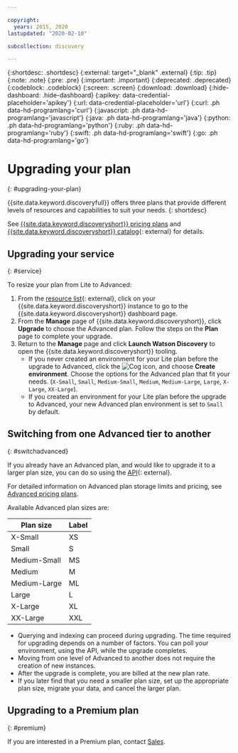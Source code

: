 ```yaml
---

copyright:
  years: 2015, 2020
lastupdated: "2020-02-10"

subcollection: discovery

---
```


{:shortdesc: .shortdesc}
{:external: target="_blank" .external}
{:tip: .tip}
{:note: .note}
{:pre: .pre}
{:important: .important}
{:deprecated: .deprecated}
{:codeblock: .codeblock}
{:screen: .screen}
{:download: .download}
{:hide-dashboard: .hide-dashboard}
{:apikey: data-credential-placeholder='apikey'} 
{:url: data-credential-placeholder='url'}
{:curl: .ph data-hd-programlang='curl'}
{:javascript: .ph data-hd-programlang='javascript'}
{:java: .ph data-hd-programlang='java'}
{:python: .ph data-hd-programlang='python'}
{:ruby: .ph data-hd-programlang='ruby'}
{:swift: .ph data-hd-programlang='swift'}
{:go: .ph data-hd-programlang='go'}

# Upgrading your plan
{: #upgrading-your-plan}

{{site.data.keyword.discoveryfull}} offers three plans that provide different levels of resources and capabilities to suit your needs.
{: shortdesc}

See [{{site.data.keyword.discoveryshort}} pricing plans](/docs/discovery?topic=discovery-discovery-pricing-plans) and [{{site.data.keyword.discoveryshort}} catalog](https://cloud.ibm.com/catalog/services/discovery){: external} for details.

## Upgrading your service
{: #service}

To resize your plan from Lite to Advanced:

1. From the [resource list](https://{DomainName}/resources/){: external}, click on your {{site.data.keyword.discoveryshort}} instance to go to the {{site.data.keyword.discoveryshort}} dashboard page.
1. From the **Manage** page of {{site.data.keyword.discoveryshort}}, click **Upgrade** to choose the Advanced plan. Follow the steps on the **Plan** page to complete your upgrade.
1. Return to the **Manage** page and click **Launch Watson Discovery** to open the {{site.data.keyword.discoveryshort}} tooling.
   - If you never created an environment for your Lite plan before the upgrade to Advanced, click the ![Cog](images/icon_settings.png) icon, and choose **Create environment**. Choose the options for the Advanced plan that fit your needs.  (`X-Small`, `Small`, `Medium-Small`, `Medium`, `Medium-Large`, `Large`, `X-Large`, `XX-Large`).
   - If you created an environment for your Lite plan before the upgrade to Advanced, your new Advanced plan environment is set to `Small` by default.

## Switching from one Advanced tier to another
{: #switchadvanced} 

If you already have an Advanced plan, and would like to upgrade it to a larger plan size, you can do so using the [API](https://{DomainName}/apidocs/discovery#update-an-environment){: external}. 

For detailed information on Advanced plan storage limits and pricing, see [Advanced pricing plans](/docs/discovery?topic=discovery-discovery-pricing-plans#advanced).

Available Advanced plan sizes are: 

Plan size | Label  
--------- | ------ 
X-Small | XS 
Small | S 
Medium-Small | MS 
Medium | M 
Medium-Large | ML 
Large | L
X-Large | XL 
XX-Large | XXL 

- Querying and indexing can proceed during upgrading. The time required for upgrading depends on a number of factors. You can poll your environment, using the API, while the upgrade completes.
- Moving from one level of Advanced to another does not require the creation of new instances.
- After the upgrade is complete, you are billed at the new plan rate.
- If you later find that you need a smaller plan size, set up the appropriate plan size, migrate your data, and cancel the larger plan.

## Upgrading to a Premium plan
{: #premium}

If you are interested in a Premium plan, contact [Sales](https://ibm.biz/contact-wdc-premium).  
